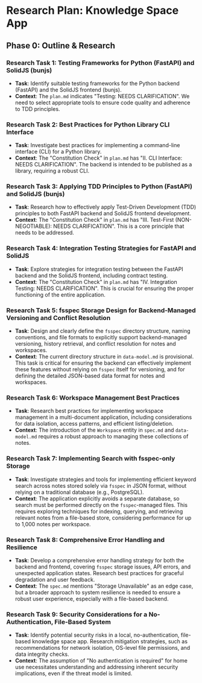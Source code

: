 # Research Plan: Knowledge Space App

## Phase 0: Outline & Research

### Research Task 1: Testing Frameworks for Python (FastAPI) and SolidJS (bunjs)

- **Task**: Identify suitable testing frameworks for the Python backend (FastAPI) and the SolidJS frontend (bunjs).
- **Context**: The `plan.md` indicates "Testing: NEEDS CLARIFICATION". We need to select appropriate tools to ensure code quality and adherence to TDD principles.

### Research Task 2: Best Practices for Python Library CLI Interface

- **Task**: Investigate best practices for implementing a command-line interface (CLI) for a Python library.
- **Context**: The "Constitution Check" in `plan.md` has "II. CLI Interface: NEEDS CLARIFICATION". The backend is intended to be published as a library, requiring a robust CLI.

### Research Task 3: Applying TDD Principles to Python (FastAPI) and SolidJS (bunjs)

- **Task**: Research how to effectively apply Test-Driven Development (TDD) principles to both FastAPI backend and SolidJS frontend development.
- **Context**: The "Constitution Check" in `plan.md` has "III. Test-First (NON-NEGOTIABLE): NEEDS CLARIFICATION". This is a core principle that needs to be addressed.

### Research Task 4: Integration Testing Strategies for FastAPI and SolidJS

- **Task**: Explore strategies for integration testing between the FastAPI backend and the SolidJS frontend, including contract testing.
- **Context**: The "Constitution Check" in `plan.md` has "IV. Integration Testing: NEEDS CLARIFICATION". This is crucial for ensuring the proper functioning of the entire application.

### Research Task 5: fsspec Storage Design for Backend-Managed Versioning and Conflict Resolution

- **Task**: Design and clearly define the `fsspec` directory structure, naming conventions, and file formats to explicitly support backend-managed versioning, history retrieval, and conflict resolution for notes and workspaces.
- **Context**: The current directory structure in `data-model.md` is provisional. This task is critical for ensuring the backend can effectively implement these features without relying on `fsspec` itself for versioning, and for defining the detailed JSON-based data format for notes and workspaces.

### Research Task 6: Workspace Management Best Practices

- **Task**: Research best practices for implementing workspace management in a multi-document application, including considerations for data isolation, access patterns, and efficient listing/deletion.
- **Context**: The introduction of the `Workspace` entity in `spec.md` and `data-model.md` requires a robust approach to managing these collections of notes.

### Research Task 7: Implementing Search with fsspec-only Storage

- **Task**: Investigate strategies and tools for implementing efficient keyword search across notes stored solely via `fsspec` in JSON format, without relying on a traditional database (e.g., PostgreSQL).
- **Context**: The application explicitly avoids a separate database, so search must be performed directly on the `fsspec`-managed files. This requires exploring techniques for indexing, querying, and retrieving relevant notes from a file-based store, considering performance for up to 1,000 notes per workspace.

### Research Task 8: Comprehensive Error Handling and Resilience

- **Task**: Develop a comprehensive error handling strategy for both the backend and frontend, covering `fsspec` storage issues, API errors, and unexpected application states. Research best practices for graceful degradation and user feedback.
- **Context**: The `spec.md` mentions "Storage Unavailable" as an edge case, but a broader approach to system resilience is needed to ensure a robust user experience, especially with a file-based backend.

### Research Task 9: Security Considerations for a No-Authentication, File-Based System

- **Task**: Identify potential security risks in a local, no-authentication, file-based knowledge space app. Research mitigation strategies, such as recommendations for network isolation, OS-level file permissions, and data integrity checks.
- **Context**: The assumption of "No authentication is required" for home use necessitates understanding and addressing inherent security implications, even if the threat model is limited.
